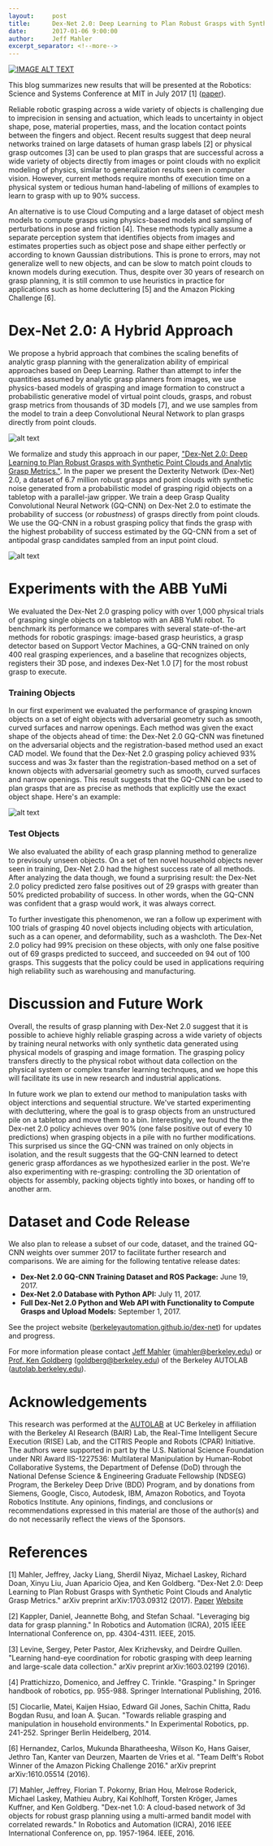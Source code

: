```yaml
---
layout:     post
title:      Dex-Net 2.0: Deep Learning to Plan Robust Grasps with Synthetic Point Clouds and Analytic Grasp Metrics.
date:       2017-01-06 9:00:00
author:     Jeff Mahler
excerpt_separator: <!--more-->
---
```


[![IMAGE ALT TEXT](http://i.imgur.com/BwJ88wo.jpg)](https://www.youtube.com/watch?v=i6K3GI2_EgU "Dex-Net 2.0: 99% Precision Grasping")

This blog summarizes new results that will be presented at the Robotics: Science and Systems Conference at MIT in July 2017 [1] ([paper](https://arxiv.org/abs/1703.09312)).

Reliable robotic grasping across a wide variety of objects is challenging due to imprecision in sensing and actuation, which leads to uncertainty in object shape, pose, material properties, mass, and the location contact points between the fingers and object. Recent results suggest that deep neural networks trained on large datasets of human grasp labels [2] or physical grasp outcomes [3] can be used to plan grasps that are successful across a wide variety of objects directly from images or point clouds with no explicit modeling of physics, similar to generalization results seen in computer vision. However, current methods require months of execution time on a physical system or tedious human hand-labeling of millions of examples to learn to grasp with up to 90% success.

An alternative is to use Cloud Computing and a large dataset of object mesh models to compute grasps using physics-based models and sampling of perturbations in pose and friction [4]. These methods typically assume a separate perception system that identifies objects from images and estimates properties such as object pose and shape either perfectly or according to known Gaussian distributions. This is prone to errors, may not generalize well to new objects, and can be slow to match point clouds to known models during execution. Thus, despite over 30 years of research on grasp planning, it is still common to use heuristics in practice for applications such as home decluttering [5] and the Amazon Picking Challenge [6].

<!--more-->

# Dex-Net 2.0: A Hybrid Approach
We propose a hybrid approach that combines the scaling benefits of analytic grasp planning with the generalization ability of empirical approaches based on Deep Learning. Rather than attempt to infer the quantities assumed by analytic grasp planners from images, we use physics-based models of grasping and image formation to construct a probabilistic generative model of virtual point clouds, grasps, and robust grasp metrics from thousands of 3D models [7], and we use samples from the model to train a deep Convolutional Neural Network to plan grasps directly from point clouds.

![alt text](http://i.imgur.com/ChTDZKW.png "Dex-Net 2.0 Grasping Policy")

We formalize and study this approach in our paper, ["Dex-Net 2.0: Deep Learning to Plan Robust Grasps with Synthetic Point Clouds and Analytic Grasp Metrics."](https://arxiv.org/abs/1703.09312). In the paper we present the Dexterity Network (Dex-Net) 2.0, a dataset of 6.7 million robust grasps and point clouds with synthetic noise generated from a probabilistic model of grasping rigid objects on a tabletop with a parallel-jaw gripper. We train a deep Grasp Quality Convolutional Neural Network (GQ-CNN) on Dex-Net 2.0 to estimate the probability of success (or *robustness*) of grasps directly from point clouds. We use the GQ-CNN in a robust grasping policy that finds the grasp with the highest probability of success estimated by the GQ-CNN from a set of antipodal grasp candidates sampled from an input point cloud.

![alt text](http://i.imgur.com/OelLCuA.png "Grasp Quality Convolutional Neural Network")


# Experiments with the ABB YuMi
We evaluated the Dex-Net 2.0 grasping policy with over 1,000 physical trials of grasping single objects on a tabletop with an ABB YuMi robot. To benchmark its performance we compares with several state-of-the-art methods for robotic graspings: image-based grasp heuristics, a grasp detector based on Support Vector Machines, a GQ-CNN trained on only 400 real grasping experiences, and a baseline that recognizes objects, registers their 3D pose, and indexes Dex-Net 1.0 [7] for the most robust grasp to execute.

### Training Objects
In our first experiment we evaluated the performance of grasping known objects on a set of eight objects with adversarial geometry such as smooth, curved surfaces and narrow openings.
Each method was given the exact shape of the objects ahead of time: the Dex-Net 2.0 GQ-CNN was finetuned on the adversarial objects and the registration-based method used an exact CAD model.
We found that the Dex-Net 2.0 grasping policy achieved 93% success and was 3x faster than the registration-based method on a set of known objects with adversarial geometry such as smooth, curved surfaces and narrow openings. This result suggests that the GQ-CNN can be used to plan grasps that are as precise as methods that explicitly use the exact object shape. Here's an example: 

![alt text](https://tctechcrunch2011.files.wordpress.com/2017/05/dex-net.gif "Precision Grasp Planned by Dex-Net 2.0")

### Test Objects
We also evaluated the ability of each grasp planning method to generalize to previsouly unseen objects. On a set of ten novel household objects never seen in training, Dex-Net 2.0 had the highest success rate of all methods. After analyzing the data though, we found a surprising result: the Dex-Net 2.0 policy predicted zero false positives out of 29 grasps with greater than 50% predicted probability of success. In other words, when the GQ-CNN was confident that a grasp would work, it was always correct.

To further investigate this phenomenon, we ran a follow up experiment with 100 trials of grasping 40 novel objects including objects with articulation, such as a can opener, and deformability, such as a washcloth. The Dex-Net 2.0 policy had 99% precision on these objects, with only one false positive out of 69 grasps predicted to succeed, and succeeded on 94 out of 100 grasps. This suggests that the policy could be used in applications requiring high reliability such as warehousing and manufacturing.

# Discussion and Future Work
Overall, the results of grasp planning with Dex-Net 2.0 suggest that it is possible to achieve highly reliable grasping across a wide variety of objects by training neural networks with only synthetic data generated using physical models of grasping and image formation. The grasping policy transfers directly to the physical robot without data collection on the physical system or complex transfer learning technques, and we hope this will facilitate its use in new research and industrial applications.

In future work we plan to extend our method to manipulation tasks with object interctions and sequential structure. We've started experimenting with decluttering, where the goal is to grasp objects from an unstructured pile on a tabletop and move them to a bin. Interestingly, we found the the Dex-net 2.0 policy achieves over 90% (one false positive out of every 10 predictions) when grasping objects in a pile with no further modifications. This surprised us since the GQ-CNN was trained on only objects in isolation, and the result suggests that the GQ-CNN learned to detect generic grasp affordances as we hypothesized earlier in the post. We're also experimenting with re-grasping: controlling the 3D orientation of objects for assembly, packing objects tightly into boxes, or handing off to another arm.

# Dataset and Code Release
We also plan to release a subset of our code, dataset, and the trained GQ-CNN weights over summer 2017 to facilitate further research and comparisons. We are aiming for the following tentative release dates:
* **Dex-Net 2.0 GQ-CNN Training Dataset and ROS Package:** June 19, 2017.
* **Dex-Net 2.0 Database with Python API:** July 11, 2017.
* **Full Dex-Net 2.0 Python and Web API with Functionality to Compute Grasps and Upload Models:** September 1, 2017.

See the project website ([berkeleyautomation.github.io/dex-net](berkeleyautomation.github.io/dex-net)) for updates and progress.

For more information please contact [Jeff Mahler](www.jeff-mahler.com) (jmahler@berkeley.edu) or [Prof. Ken Goldberg](http://goldberg.berkeley.edu/) (goldberg@berkeley.edu) of the Berkeley AUTOLAB ([autolab.berkeley.edu](autolab.berkeley.edu)).

# Acknowledgements
This research was performed at the [AUTOLAB](http://autolab.berkeley.edu/) at UC Berkeley in affiliation with the Berkeley AI Research (BAIR) Lab, the Real-Time Intelligent Secure Execution (RISE) Lab, and the CITRIS People and Robots (CPAR) Initiative. The authors were supported in part by the U.S. National Science Foundation under NRI Award IIS-1227536: Multilateral Manipulation by Human-Robot Collaborative Systems, the Department of Defense (DoD) through the National Defense Science & Engineering Graduate Fellowship (NDSEG) Program, the Berkeley Deep Drive (BDD) Program, and by donations from Siemens, Google, Cisco, Autodesk, IBM, Amazon Robotics, and Toyota Robotics Institute. Any opinions, findings, and conclusions or recommendations expressed in this material are those of the author(s) and do not necessarily reflect the views of the Sponsors. 

# References
[1] Mahler, Jeffrey, Jacky Liang, Sherdil Niyaz, Michael Laskey, Richard Doan, Xinyu Liu, Juan Aparicio Ojea, and Ken Goldberg. "Dex-Net 2.0: Deep Learning to Plan Robust Grasps with Synthetic Point Clouds and Analytic Grasp Metrics." arXiv preprint arXiv:1703.09312 (2017). [Paper](https://arxiv.org/abs/1703.09312) [Website](http://berkeleyautomation.github.io/dex-net/)

[2] Kappler, Daniel, Jeannette Bohg, and Stefan Schaal. "Leveraging big data for grasp planning." In Robotics and Automation (ICRA), 2015 IEEE International Conference on, pp. 4304-4311. IEEE, 2015.

[3] Levine, Sergey, Peter Pastor, Alex Krizhevsky, and Deirdre Quillen. "Learning hand-eye coordination for robotic grasping with deep learning and large-scale data collection." arXiv preprint arXiv:1603.02199 (2016).

[4] Prattichizzo, Domenico, and Jeffrey C. Trinkle. "Grasping." In Springer handbook of robotics, pp. 955-988. Springer International Publishing, 2016.

[5] Ciocarlie, Matei, Kaijen Hsiao, Edward Gil Jones, Sachin Chitta, Radu Bogdan Rusu, and Ioan A. Şucan. "Towards reliable grasping and manipulation in household environments." In Experimental Robotics, pp. 241-252. Springer Berlin Heidelberg, 2014.

[6] Hernandez, Carlos, Mukunda Bharatheesha, Wilson Ko, Hans Gaiser, Jethro Tan, Kanter van Deurzen, Maarten de Vries et al. "Team Delft's Robot Winner of the Amazon Picking Challenge 2016." arXiv preprint arXiv:1610.05514 (2016).

[7] Mahler, Jeffrey, Florian T. Pokorny, Brian Hou, Melrose Roderick, Michael Laskey, Mathieu Aubry, Kai Kohlhoff, Torsten Kröger, James Kuffner, and Ken Goldberg. "Dex-net 1.0: A cloud-based network of 3d objects for robust grasp planning using a multi-armed bandit model with correlated rewards." In Robotics and Automation (ICRA), 2016 IEEE International Conference on, pp. 1957-1964. IEEE, 2016.
